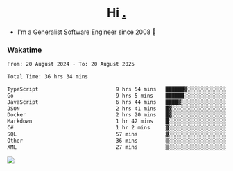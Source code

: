 <h1 align="center">Hi <a href="https://www.hackerrank.com/erasmosaraujo">.</a></h1>
 
- I'm a Generalist Software Engineer  since 2008 🚀
<!--  
<p align="left">
  <a href="https://github.com/erasmosoares/github-readme-stats">
    <img
      align="center"
      src="https://github-readme-stats.vercel.app/api/top-langs/?username=erasmosoares&theme=radical&layout=compact"
    />
  </a>
  <a href="https://github.com/erasmosoares/github-readme-stats">
    [![Harlok's WakaTime stats](https://github-readme-stats.vercel.app/api/wakatime?username=ffflabs)](https://github.com/anuraghazra/github-readme-stats)
  </a>
</p>

<!--
 ### Repo 
 
<p align="left">
 <a href="https://github.com/erasmosoares/github-readme-stats">
    <img
      align="center"
      height="165"
      src="https://github-readme-stats.vercel.app/api/pin?username=erasmosoares&repo=sample-node&title_color=fff&icon_color=f9f9f9&text_color=9f9f9f&bg_color=151515"
    />
  </a>
  <a href="https://github.com/erasmosoares/github-readme-stats">
    <img
      align="center"
      height="165"
      src="https://github-readme-stats.vercel.app/api/pin?username=erasmosoares&repo=sample-node&title_color=fff&icon_color=f9f9f9&text_color=9f9f9f&bg_color=151515"
    />
  </a>
</p>
-->

 ### Wakatime 

<!--START_SECTION:waka-->

```txt
From: 20 August 2024 - To: 20 August 2025

Total Time: 36 hrs 34 mins

TypeScript                         9 hrs 54 mins   ██████▓░░░░░░░░░░░░░░░░░░   26.64 %
Go                                 9 hrs 5 mins    ██████░░░░░░░░░░░░░░░░░░░   24.45 %
JavaScript                         6 hrs 44 mins   ████▓░░░░░░░░░░░░░░░░░░░░   18.14 %
JSON                               2 hrs 41 mins   █▓░░░░░░░░░░░░░░░░░░░░░░░   07.25 %
Docker                             2 hrs 20 mins   █▓░░░░░░░░░░░░░░░░░░░░░░░   06.29 %
Markdown                           1 hr 42 mins    █░░░░░░░░░░░░░░░░░░░░░░░░   04.60 %
C#                                 1 hr 2 mins     ▓░░░░░░░░░░░░░░░░░░░░░░░░   02.81 %
SQL                                57 mins         ▓░░░░░░░░░░░░░░░░░░░░░░░░   02.58 %
Other                              36 mins         ▒░░░░░░░░░░░░░░░░░░░░░░░░   01.62 %
XML                                27 mins         ▒░░░░░░░░░░░░░░░░░░░░░░░░   01.23 %
```

<!--END_SECTION:waka-->

![](https://komarev.com/ghpvc/?username=erasmosoares&color=brightgreen)
